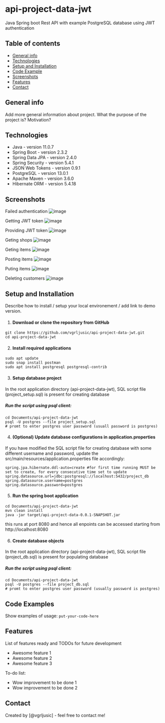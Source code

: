 # api-project-data-jwt
Java Spring boot Rest API with example PostgreSQL database using JWT authentication

## Table of contents
* [General info](#general-info)
* [Technologies](#technologies)
* [Setup and Installation](#setup-and-installation)
* [Code Example](#code-examples)
* [Screenshots](#screenshots)
* [Features](#features)
* [Contact](#contact)

## General info
Add more general information about project. What the purpose of the project is? Motivation?

## Technologies
* Java - version 11.0.7
* Spring Boot - version 2.3.2
* Spring Data JPA - version 2.4.0
* Spring Security - version 5.4.1
* JSON Web Tokens - version 0.9.1
* PostgreSQL - version 13.0.1
* Apache Maven - version 3.6.0
* Hibernate ORM - version 5.4.18

## Screenshots

Failed authentication
![image](https://user-images.githubusercontent.com/52451893/97893829-11416200-1d32-11eb-87d4-e3dcbca12951.png)

Getting JWT token
![image](https://user-images.githubusercontent.com/52451893/97894613-01764d80-1d33-11eb-979a-b7444896b520.png)

Providing JWT token
![image](https://user-images.githubusercontent.com/52451893/97894218-8d3baa00-1d32-11eb-9866-e7ee6956173a.png)

Geting shops
![image](https://user-images.githubusercontent.com/52451893/97894794-38e4fa00-1d33-11eb-9020-45788c2971fe.png)

Geting items
![image](https://user-images.githubusercontent.com/52451893/97894839-47cbac80-1d33-11eb-9351-f5b1f1806990.png)

Posting items
![image](https://user-images.githubusercontent.com/52451893/97894896-5d40d680-1d33-11eb-94ad-6c3d61e1f3a1.png)

Puting items
![image](https://user-images.githubusercontent.com/52451893/97894958-70ec3d00-1d33-11eb-9545-ca83d36dac3b.png)

Deleting customers
![image](https://user-images.githubusercontent.com/52451893/97895018-82cde000-1d33-11eb-99c5-a2cf86f7bb3c.png)

## Setup and Installation
Describe how to install / setup your local environement / add link to demo version.

1. #### Download or clone the repository from GitHub

```
git clone https://github.com/vgrljusic/api-project-data-jwt.git
cd api-project-data-jwt
```

2. #### Install required applications

```
sudo apt update
sudo snap install postman
sudo apt install postgresql postgresql-contrib
```

3. #### Setup database project

In the root application directory (api-project-data-jwt), SQL script file (project_setup.sql) is present for creating database

##### Run the script using psql client: 

```
cd Documents/api-project-data-jwt
psql -U postgres --file project_setup.sql
# promt to enter postgres user password (usuall password is postgres)
```

4. #### (Optional) Update database configurations in application.properties

If you have modified the SQL script file for creating database with some different username and password, update the src/main/resources/application.properties file accordingly:

```
spring.jpa.hibernate.ddl-auto=create #for first time running MUST be set to create, for every consecutive time set to update
spring.datasource.url=jdbc:postgresql://localhost:5432/project_db
spring.datasource.username=postgres
spring.datasource.password=postgres

```

5. #### Run the spring boot application

```
cd Documents/api-project-data-jwt
mvn clean install
java -jar target/api-project-data-0.0.1-SNAPSHOT.jar
```

this runs at port 8080 and hence all enpoints can be accessed starting from http://localhost:8080

6. #### Create database objects

In the root application directory (api-project-data-jwt), SQL script file (project_db.sql) is present for populating database

##### Run the script using psql client: 

```
cd Documents/api-project-data-jwt
psql -U postgres --file project_db.sql
# promt to enter postgres user password (usually password is postgres)
```

## Code Examples
Show examples of usage:
`put-your-code-here`


## Features
List of features ready and TODOs for future development
* Awesome feature 1
* Awesome feature 2
* Awesome feature 3

To-do list:
* Wow improvement to be done 1
* Wow improvement to be done 2

## Contact
Created by [@vgrljusic] - feel free to contact me!
